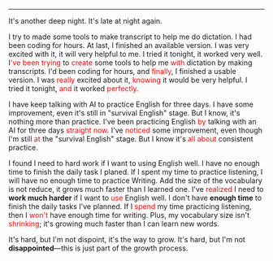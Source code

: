 
---

It's another deep night.
It's late at night again.

I try to made some tools to make transcript to help me do dictation. I had been coding for hours. At last, I finished an available version. I was very excited with it, it will very helpful to me. I tried it tonight, it worked very well.
I<span style="color:rgb(255, 0, 0)">'ve been trying</span> to <span style="color:rgb(255, 0, 0)">create</span> some tools to help me <span style="color:rgb(255, 0, 0)">with</span> dictation by making transcripts. I'd been coding for hours, and <span style="color:rgb(255, 0, 0)">finally</span>, I finished a usable version. I was <span style="color:rgb(255, 0, 0)">really</span> excited about it, <span style="color:rgb(255, 0, 0)">knowing</span> it would be very helpful. I tried it tonight, <span style="color:rgb(255, 0, 0)">and</span> it worked <span style="color:rgb(255, 0, 0)">perfectly</span>.

I have keep talking with AI to practice English for three days. I have some improvement, even it's still in "survival English" stage. But I know, it's nothing more than practice.
I've been practicing English <span style="color:rgb(255, 0, 0)">by</span> talking with an AI for three days <span style="color:rgb(255, 0, 0)">straight now</span>. I've <span style="color:rgb(255, 0, 0)">noticed</span> some improvement, even though I'm still <span style="color:rgb(255, 0, 0)">at</span> the "survival English" stage. But I know it's <span style="color:rgb(255, 0, 0)">all about</span> consistent practice.

I found I need to hard work if I want to using English well. I have no enough time to finish the daily task I planed. If I spent my time to practice listening, I will have no enough time to practice Writing. Add the size of the vocabulary is not reduce, it grows much faster than I learned one.
I've <span style="color:rgb(255, 0, 0)">realized</span> I need to **work much harder** if I want to <span style="color:rgb(255, 0, 0)">use</span> English well. I don't have **enough time** to finish the daily tasks I've planned. If I <span style="color:rgb(255, 0, 0)">spend</span> my time practicing listening, then I <span style="color:rgb(255, 0, 0)">won't</span> have enough time for writing. Plus, my vocabulary size isn't <span style="color:rgb(255, 0, 0)">shrinking</span>; it's growing much faster than I can learn new words.

It's hard, but I'm not dispoint, it's the way to grow.
It's hard, but I'm not **disappointed**—this is just part of the growth process.<span style="color:rgb(255, 0, 0)">


</span>





